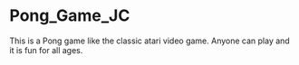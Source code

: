 # Pong_Game_JC
This is a Pong game like the classic atari video game. Anyone can play and it is fun for all ages.
